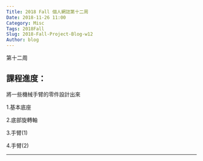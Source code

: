 ```yaml
---
Title: 2018 Fall 個人網誌第十二周
Date: 2018-11-26 11:00
Category: Misc
Tags: 2018Fall
Slug: 2018-Fall-Project-Blog-w12
Author: blog
---
```


第十二周

<!-- PELICAN_END_SUMMARY -->


課程進度：
----

將一些機械手臂的零件設計出來

1.基本底座

2.底部旋轉軸

3.手臂(1)

4.手臂(2)

----